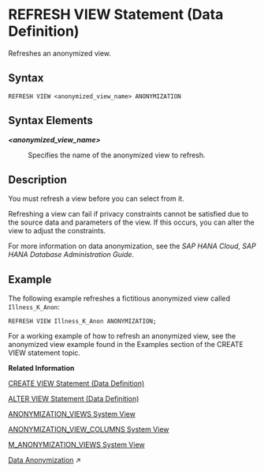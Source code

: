 <!-- loio81e15837ac7249938e05e346c391ead5 -->

# REFRESH VIEW Statement \(Data Definition\)

Refreshes an anonymized view.



<a name="loio81e15837ac7249938e05e346c391ead5__section_twq_nnw_sfb"/>

## Syntax

```
REFRESH VIEW <anonymized_view_name> ANONYMIZATION
```



<a name="loio81e15837ac7249938e05e346c391ead5__section_efr_nnw_sfb"/>

## Syntax Elements


<dl>
<dt><b>

*<anonymized\_view\_name\>*

</b></dt>
<dd>

Specifies the name of the anonymized view to refresh.



</dd>
</dl>



<a name="loio81e15837ac7249938e05e346c391ead5__section_zmr_nnw_sfb"/>

## Description

You must refresh a view before you can select from it.

Refreshing a view can fail if privacy constraints cannot be satisfied due to the source data and parameters of the view. If this occurs, you can alter the view to adjust the constraints.

For more information on data anonymization, see the *SAP HANA Cloud, SAP HANA Database Administration Guide*.



<a name="loio81e15837ac7249938e05e346c391ead5__section_cl4_mtb_vfb"/>

## Example

The following example refreshes a fictitious anonymized view called `Illness_K_Anon`:

```
REFRESH VIEW Illness_K_Anon ANONYMIZATION;
```

For a working example of how to refresh an anonymized view, see the anonymized view example found in the Examples section of the CREATE VIEW statement topic.

**Related Information**  


[CREATE VIEW Statement \(Data Definition\)](create-view-statement-data-definition-20d5fa9.md "Creates a view on the database.")

[ALTER VIEW Statement \(Data Definition\)](alter-view-statement-data-definition-3bc8951.md "Alters the definition, restrictions, or options on a view.")

[ANONYMIZATION\_VIEWS System View](../../020-System-Views-Reference/021-System-Views/anonymization-views-system-view-2992220.md "Provides information about anonymized views in the SAP HANA database.")

[ANONYMIZATION\_VIEW\_COLUMNS System View](../../020-System-Views-Reference/021-System-Views/anonymization-view-columns-system-view-ee12fae.md "Provides information about the anonymized columns in SAP HANA database.")

[M\_ANONYMIZATION\_VIEWS System View](../../020-System-Views-Reference/022-Monitoring-Views/m-anonymization-views-system-view-6a44772.md "Provides runtime information about anonymized views.")

[Data Anonymization](https://help.sap.com/viewer/a1317de16a1e41a6b0ff81849d80713c/2024_3_QRC/en-US/6cf9d55f4d3d45b0bcdb41756d86629f.html "Anonymization methods available in the SAP HANA Cloud, SAP HANA database allow you to gain statistically valid insights from your data while protecting the privacy of individuals.") :arrow_upper_right:

